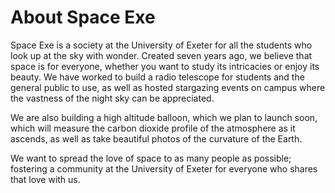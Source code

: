 # About Space Exe

Space Exe is a society at the University of Exeter for all the students who look up at the sky with wonder. Created seven years ago, we believe that space is for everyone, whether you want to study its intricacies or enjoy its beauty. We have worked to build a radio telescope for students and the general public to use, as well as hosted stargazing events on campus where the vastness of the night sky can be appreciated.

We are also building a high altitude balloon, which we plan to launch soon, which will measure the carbon dioxide profile of the atmosphere as it ascends, as well as take beautiful photos of the curvature of the Earth. 

We want to spread the love of space to as many people as possible; fostering a community at the University of Exeter for everyone who shares that love with us.  
